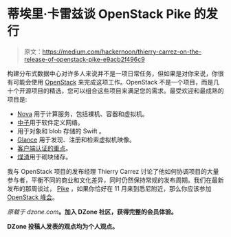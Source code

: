 # 蒂埃里·卡雷兹谈 OpenStack Pike 的发行

> 原文：<https://medium.com/hackernoon/thierry-carrez-on-the-release-of-openstack-pike-e9acb2f496c9>

构建分布式数据中心对许多人来说并不是一项日常任务，但如果是对你来说，你很有可能会使用 [OpenStack](http://openstack.org/) 来完成这项工作。OpenStack 不是一个项目，而是几十个开源项目的精选，您可以组合这些项目来满足您的需求。最受欢迎和最成熟的项目是:

*   [Nova](https://www.openstack.org/software/releases/ocata/components/nova) 用于计算服务，包括裸机、容器和虚拟机。
*   [中子](https://www.openstack.org/software/releases/ocata/components/neutron)用于软件定义网络。
*   用于对象和 blob 存储的 Swift 。
*   [Glance](https://www.openstack.org/software/releases/ocata/components/glance) 用于发现、注册和检索虚拟机映像。
*   [客户端认证的重点](https://www.openstack.org/software/releases/ocata/components/keystone)。
*   [煤渣](https://www.openstack.org/software/releases/ocata/components/cinder)用于砌块储存。

我与 OpenStack 项目的发布经理 Thierry Carrez 讨论了他如何协调项目的大量参与者，平衡不同的商业和文化差异，同时仍然保持常规的发布周期。我们在最新发布的那周谈过， [Pike](https://www.openstack.org/news/view/340/openstack-pike-delivers-composable-infrastructure-services-and-improved-lifecycle-management) ，如果你恰好在 11 月来到悉尼附近，那么你应该参加 [OpenStack 峰会](https://www.openstack.org/summit/sydney-2017/)。

*原载于 dzone.com*[](https://dzone.com/articles/thierry-carrez-on-the-release-of-openstack-pike)**。加入 DZone 社区，获得完整的会员体验。**

**DZone 投稿人发表的观点均为个人观点。**